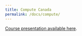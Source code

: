 ```yaml
---
title: Compute Canada
permalink: /docs/compute/
---
```


[Course presentation available here](https://figshare.com/articles/Compute_Canada_and_Calcul_Que_bec_-_Your_Digitial_Lab/9226940).